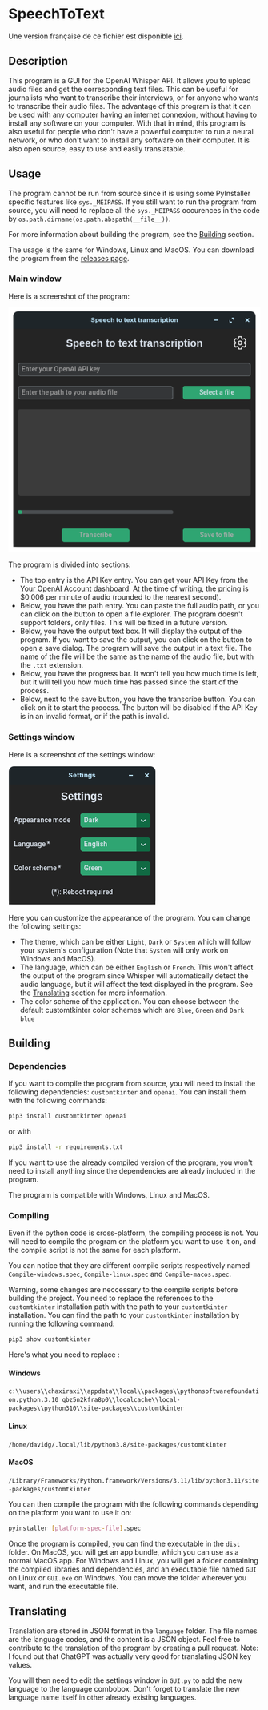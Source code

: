 # SpeechToText

Une version française de ce fichier est disponible [ici](README-FR.md).

## Description

This program is a GUI for the OpenAI Whisper API. It allows you to upload audio files and get the corresponding text files. This can be useful for journalists who want to transcribe their interviews, or for anyone who wants to transcribe their audio files. The advantage of this program is that it can be used with any computer having an internet connexion, without having to install any software on your computer. With that in mind, this program is also useful for people who don't have a powerful computer to run a neural network, or who don't want to install any software on their computer. It is also open source, easy to use and easily translatable.

## Usage

The program cannot be run from source since it is using some PyInstaller specific features like `sys._MEIPASS`. If you still want to run the program from source, you will need to replace all the `sys._MEIPASS` occurences in the code by `os.path.dirname(os.path.abspath(__file__))`.

For more information about building the program, see the [Building](#building) section.

The usage is the same for Windows, Linux and MacOS. You can download the program from the [releases page](https://github.com/Chaxiraxi/SpeechToText/releases).

### Main window

Here is a screenshot of the program:

![Screenshot of the program](mainwindow.png)

The program is divided into sections:

- The top entry is the API Key entry. You can get your API Key from the [Your OpenAI Account dashboard](https://platform.openai.com/account/api-keys). At the time of writing, the [pricing](https://openai.com/pricing) is $0.006 per minute of audio (rounded to the nearest second).
- Below, you have the path entry. You can paste the full audio path, or you can click on the button to open a file explorer. The program doesn't support folders, only files. This will be fixed in a future version.
- Below, you have the output text box. It will display the output of the program. If you want to save the output, you can click on the button to open a save dialog. The program will save the output in a text file. The name of the file will be the same as the name of the audio file, but with the `.txt` extension.
- Below, you have the progress bar. It won't tell you how much time is left, but it will tell you how much time has passed since the start of the process.
- Below, next to the save button, you have the transcribe button. You can click on it to start the process. The button will be disabled if the API Key is in an invalid format, or if the path is invalid.

### Settings window

Here is a screenshot of the settings window:

![Screenshot of the settings window](settingswindow.png)

Here you can customize the appearance of the program. You can change the following settings:

- The theme, which can be either `Light`, `Dark` or `System` which will follow your system's configuration (Note that `System` will only work on Windows and MacOS).
- The language, which can be either `English` or `French`. This won't affect the output of the program since Whisper will automatically detect the audio language, but it will affect the text displayed in the program. See the [Translating](#translating) section for more information.
- The color scheme of the application. You can choose between the default customtkinter color schemes which are `Blue`, `Green` and `Dark blue`

## Building

### Dependencies

If you want to compile the program from source, you will need to install the following dependencies: `customtkinter` and `openai`. You can install them with the following commands:

```bash
pip3 install customtkinter openai
```

or with

```bash
pip3 install -r requirements.txt
```

If you want to use the already compiled version of the program, you won't need to install anything since the dependencies are already included in the program.

The program is compatible with Windows, Linux and MacOS.

### Compiling

Even if the python code is cross-platform, the compiling process is not. You will need to compile the program on the platform you want to use it on, and the compile script is not the same for each platform.

You can notice that they are different compile scripts respectively named `Compile-windows.spec`, `Compile-linux.spec` and `Compile-macos.spec`.

Warning, some changes are neccessary to the compile scripts before building the project. You need  to replace the references to the `customtkinter` installation path with the path to your `customtkinter` installation. You can find the path to your `customtkinter` installation by running the following command:

```bash
pip3 show customtkinter
```

Here's what you need to replace :

#### Windows

`c:\\users\\chaxiraxi\\appdata\\local\\packages\\pythonsoftwarefoundation.python.3.10_qbz5n2kfra8p0\\localcache\\local-packages\\python310\\site-packages\\customtkinter`

#### Linux

`/home/davidg/.local/lib/python3.8/site-packages/customtkinter`

#### MacOS

`/Library/Frameworks/Python.framework/Versions/3.11/lib/python3.11/site-packages/customtkinter`

You can then compile the program with the following commands depending on the platform you want to use it on:

```bash
pyinstaller [platform-spec-file].spec
```

Once the program is compiled, you can find the executable in the `dist` folder. On MacOS, you will get an app bundle, which you can use as a normal MacOS app. For Windows and Linux, you will get a folder containing the compiled libraries and dependencies, and an executable file named `GUI` on Linux or `GUI.exe` on Windows. You can move the folder wherever you want, and run the executable file.

## Translating

Translation are stored in JSON format in the `language` folder. The file names are the language codes, and the content is a JSON object. Feel free to contribute to the translation of the program by creating a pull request. Note: I found out that ChatGPT was actually very good for translating JSON key values.

You will then need to edit the settings window in `GUI.py` to add the new language to the language combobox. Don't forget to translate the new language name itself in other already existing languages.
